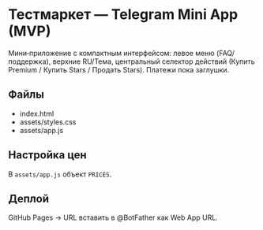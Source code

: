 # Тестмаркет — Telegram Mini App (MVP)
Мини‑приложение с компактным интерфейсом: левое меню (FAQ/поддержка), верхние RU/Тема, центральный селектор действий (Купить Premium / Купить Stars / Продать Stars). Платежи пока заглушки.

## Файлы
- index.html
- assets/styles.css
- assets/app.js

## Настройка цен
В `assets/app.js` объект `PRICES`.

## Деплой
GitHub Pages → URL вставить в @BotFather как Web App URL.
